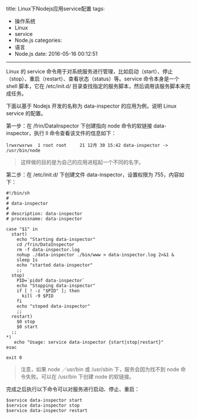 title: Linux下Nodejs应用service配置
tags:
  - 操作系统
  - Linux
  - service
  - Node.js
categories:
  - 语言
  - Node.js
date: 2016-05-16 00:12:51
---

Linux 的 service 命令用于对系统服务进行管理，比如启动（start）、停止（stop）、重启（restart）、查看状态（status）等。service 命令本身是一个 shell 脚本，它在 /etc/init.d/ 目录查找指定的服务脚本，然后调用该服务脚本来完成任务。

下面以基于 Nodejs 开发的名称为 data-inspector 的应用为例，说明 Linux service 的配置。

第一步：在 /frin/DataInspector 下创建指向 node 命令的软链接 data-inspector，执行 ll 命令查看该文件的信息如下：

    lrwxrwxrwx  1 root root     21 12月 30 15:42 data-inspector -> /usr/bin/node

> 这样做的目的是为自己的应用进程起一个不同的名字。

第二步：在 /etc/init.d/ 下创建文件 data-inspector，设置权限为 755，内容如下：

    #!/bin/sh
    #
    # data-inspector
    #
    # description: data-inspector
    # processname: data-inspector

    case "$1" in
      start)
        echo "Starting data-inspector"
        cd /frin/DataInspector
        rm -f data-inspector.log
        nohup ./data-inspector ./bin/www > data-inspector.log 2>&1 &
        sleep 1s
        echo "started data-inspector"
        ;;
      stop)
        PID=`pidof data-inspector`
        echo "Stopping data-inspector"
        if [ ! -z "$PID" ]; then
          kill -9 $PID
        fi
        echo "stoped data-inspector"
        ;;
      restart)
        $0 stop
        $0 start
      ;;
    *)
       echo "Usage: service data-inspector {start|stop|restart}"
    esac

    exit 0

> 注意，如果 node ／usr/bin 或 /usr/sbin 下，服务会因为找不到 node 命令失败。可以在 /usr/bin 下创建 node 的软链接。

完成之后执行以下命令可以对服务进行启动、停止、重启：

    $service data-inspector start
    $service data-inspector stop
    $service data-inspector restart
